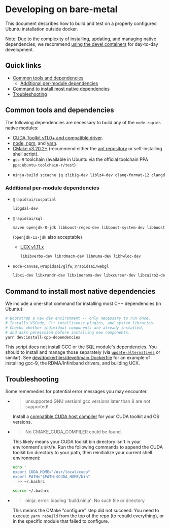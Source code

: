 # Developing on bare-metal

This document describes how to build and test on a properly configured Ubuntu installation outside docker.

Note: Due to the complexity of installing, updating, and managing native dependencies, we recommend [using the devel containers](https://github.com/rapidsai/node/blob/main/DEVELOP.md) for day-to-day development.

## Quick links

* [Common tools and dependencies](#common-tools-and-dependencies)
  * [Additional per-module dependencies](#additional-per-module-dependencies)
* [Command to install most native dependencies](#command-to-install-most-native-dependencies)
* [Troubleshooting](#troubleshooting)

## Common tools and dependencies

The following dependencies are necessary to build any of the `node-rapids` native modules:

* [CUDA Toolkit v11.0+ and compatible driver](https://developer.nvidia.com/cuda-downloads).
* [node, npm](https://github.com/nvm-sh/nvm#installing-and-updating), and [yarn](https://yarnpkg.com/getting-started/install).
* [CMake v3.20.2+](https://cmake.org/) (recommend either the [apt repository](https://apt.kitware.com/) or self-installing shell script).
* `gcc-9` toolchain (available in Ubuntu via the official toolchain PPA `ppa:ubuntu-toolchain-r/test`)
* ```txt
  ninja-build sccache jq zlib1g-dev liblz4-dev clang-format-12 clangd-12 lldb-12
  ```

### Additional per-module dependencies

* `@rapidsai/cuspatial`

  ```txt
  libgdal-dev
  ```

* `@rapidsai/sql`

  ```txt
  maven openjdk-8-jdk libboost-regex-dev libboost-system-dev libboost-filesystem-dev
  ```

  (`openjdk-11-jdk` also acceptable)

  * [UCX v1.11.x](https://github.com/openucx/ucx.git)

    ```txt
    libibverbs-dev librdmacm-dev libnuma-dev libhwloc-dev
    ```

* `node-canvas`, `@rapidsai/glfw`, `@rapidsai/webgl`

  ```txt
  libxi-dev libxrandr-dev libxinerama-dev libxcursor-dev libcairo2-dev libpango1.0-dev libjpeg-dev libgif-dev librsvg2-dev extra-cmake-modules libwayland-dev wayland-protocols libxkbcommon-dev build-essential libxmu-dev libxi-dev libgl1-mesa-dev libegl1-mesa-dev libglu1-mesa-dev
  ```

## Command to install most native dependencies

We include a one-shot command for installing most C++ dependencies (in Ubuntu):

```bash
# Bootstrap a new dev environment -- only necessary to run once.
# Installs VSCode, C++ intellisense plugins, and system libraries.
# Checks whether individual components are already installed,
# and asks permission before installing new components.
yarn dev:install-cpp-dependencies
```

This script does not install GCC or the SQL module's dependencies. You should to install and manage those separately (via [`update-alternatives`](http://manpages.ubuntu.com/manpages/trusty/man8/update-alternatives.8.html) or similar). See [dev/dockerfiles/devel/main.Dockerfile](https://github.com/rapidsai/node/blob/main/dev/dockerfiles/devel/main.Dockerfile) for an example of installing gcc-9, the RDMA/Infiniband drivers, and building UCX.

## Troubleshooting

Some rememedies for potential error messages you may encounter.

* > unsupported GNU version! gcc versions later than 8 are not supported!

  Install a [compatible CUDA host compiler](https://docs.nvidia.com/cuda/cuda-installation-guide-linux/index.html#system-requirements) for your CUDA toolkit and OS versions.

* >  No CMAKE_CUDA_COMPILER could be found.

  This likely means your CUDA toolkit bin directory isn't in your environment's `$PATH`.
  Run the following commands to append the CUDA toolkit bin directory to your path,
  then reinitialize your current shell environment:

  ```bash
  echo '
  export CUDA_HOME="/usr/local/cuda"
  export PATH="$PATH:$CUDA_HOME/bin"
  ' >> ~/.bashrc

  source ~/.bashrc
  ```

* > ninja: error: loading 'build.ninja': No such file or directory

  This means the CMake "configure" step did not succeed. You need to execute `yarn rebuild` from the top of the repo (to rebuild everything), or in the specific module that failed to configure.

